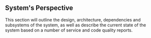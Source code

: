 ## System's Perspective

This section will outline the design, architecture, dependencies and subsystems of the system, as well as describe the current state of the system based on a number of service and code quality reports.
